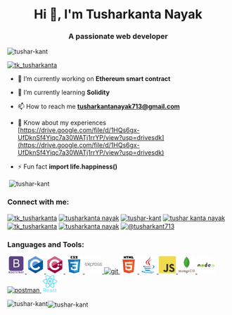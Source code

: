 <h1 align="center">Hi 👋, I'm Tusharkanta Nayak</h1>
<h3 align="center">A passionate web developer</h3>



<p align="left"> <img src="https://komarev.com/ghpvc/?username=tushar-kant&label=Profile%20views&color=0e75b6&style=flat" alt="tushar-kant" /> </p>
<!-- <h1 ><img src="https://img.wattpad.com/27aa273e2c3d47f32adbf62e90ba20e2fa6bfc43/68747470733a2f2f73332e616d617a6f6e6177732e636f6d2f776174747061642d6d656469612d736572766963652f53746f7279496d6167652f5f78625a3450635a3252556e33513d3d2d37372e313633323961313232356439376133653139343830363432313838362e676966"width="950" height="250" align="center" /img></h1>
 -->


<p align="left"> <a href="https://twitter.com/tk_tusharkanta" target="blank"><img src="https://img.shields.io/twitter/follow/tk_tusharkanta?logo=twitter&style=for-the-badge" alt="tk_tusharkanta" /></a> </p>

- 🔭 I’m currently working on **Ethereum smart contract**

- 🌱 I’m currently learning **Solidity**

- 📫 How to reach me **tusharkantanayak713@gmail.com**

- 📄 Know about my experiences [https://drive.google.com/file/d/1HQs6gx-UfDknSf4Yiqc7a30WATj1rrYP/view?usp=drivesdk](https://drive.google.com/file/d/1HQs6gx-UfDknSf4Yiqc7a30WATj1rrYP/view?usp=drivesdk)

- ⚡ Fun fact **import life.happiness()**
<p>&nbsp;<img align="center" src="https://github-readme-stats.vercel.app/api?username=tushar-kant&show_icons=true&locale=en" alt="tushar-kant" /></p>
<h3 align="left">Connect with me:</h3>
<p align="left">
<a href="https://twitter.com/tk_tusharkanta" target="blank"><img align="center" src="https://raw.githubusercontent.com/rahuldkjain/github-profile-readme-generator/master/src/images/icons/Social/twitter.svg" alt="tk_tusharkanta" height="30" width="40" /></a>
<a href="https://linkedin.com/in/tusharkanta nayak" target="blank"><img align="center" src="https://raw.githubusercontent.com/rahuldkjain/github-profile-readme-generator/master/src/images/icons/Social/linked-in-alt.svg" alt="tusharkanta nayak" height="30" width="40" /></a>
<a href="https://stackoverflow.com/users/tushar-kant" target="blank"><img align="center" src="https://raw.githubusercontent.com/rahuldkjain/github-profile-readme-generator/master/src/images/icons/Social/stack-overflow.svg" alt="tushar-kant" height="30" width="40" /></a>
<a href="https://fb.com/tushar kanta nayak" target="blank"><img align="center" src="https://raw.githubusercontent.com/rahuldkjain/github-profile-readme-generator/master/src/images/icons/Social/facebook.svg" alt="tushar kanta nayak" height="30" width="40" /></a>
<a href="https://instagram.com/tk_tusharkanta" target="blank"><img align="center" src="https://raw.githubusercontent.com/rahuldkjain/github-profile-readme-generator/master/src/images/icons/Social/instagram.svg" alt="tk_tusharkanta" height="30" width="40" /></a>
<a href="https://www.codechef.com/users/tusharkanta nayak" target="blank"><img align="center" src="https://cdn.jsdelivr.net/npm/simple-icons@3.1.0/icons/codechef.svg" alt="tusharkanta nayak" height="30" width="40" /></a>
<a href="https://www.hackerrank.com/@tusharkant713" target="blank"><img align="center" src="https://raw.githubusercontent.com/rahuldkjain/github-profile-readme-generator/master/src/images/icons/Social/hackerrank.svg" alt="@tusharkant713" height="30" width="40" /></a>
</p>

<h3 align="left">Languages and Tools:</h3>
<p align="left"> <a href="https://getbootstrap.com" target="_blank"> <img src="https://raw.githubusercontent.com/devicons/devicon/master/icons/bootstrap/bootstrap-plain-wordmark.svg" alt="bootstrap" width="40" height="40"/> </a> <a href="https://www.cprogramming.com/" target="_blank"> <img src="https://raw.githubusercontent.com/devicons/devicon/master/icons/c/c-original.svg" alt="c" width="40" height="40"/> </a> <a href="https://www.w3schools.com/cpp/" target="_blank"> <img src="https://raw.githubusercontent.com/devicons/devicon/master/icons/cplusplus/cplusplus-original.svg" alt="cplusplus" width="40" height="40"/> </a> <a href="https://www.w3schools.com/css/" target="_blank"> <img src="https://raw.githubusercontent.com/devicons/devicon/master/icons/css3/css3-original-wordmark.svg" alt="css3" width="40" height="40"/> </a> <a href="https://expressjs.com" target="_blank"> <img src="https://raw.githubusercontent.com/devicons/devicon/master/icons/express/express-original-wordmark.svg" alt="express" width="40" height="40"/> </a> <a href="https://git-scm.com/" target="_blank"> <img src="https://www.vectorlogo.zone/logos/git-scm/git-scm-icon.svg" alt="git" width="40" height="40"/> </a> <a href="https://www.w3.org/html/" target="_blank"> <img src="https://raw.githubusercontent.com/devicons/devicon/master/icons/html5/html5-original-wordmark.svg" alt="html5" width="40" height="40"/> </a> <a href="https://www.java.com" target="_blank"> <img src="https://raw.githubusercontent.com/devicons/devicon/master/icons/java/java-original.svg" alt="java" width="40" height="40"/> </a> <a href="https://developer.mozilla.org/en-US/docs/Web/JavaScript" target="_blank"> <img src="https://raw.githubusercontent.com/devicons/devicon/master/icons/javascript/javascript-original.svg" alt="javascript" width="40" height="40"/> </a> <a href="https://www.mongodb.com/" target="_blank"> <img src="https://raw.githubusercontent.com/devicons/devicon/master/icons/mongodb/mongodb-original-wordmark.svg" alt="mongodb" width="40" height="40"/> </a> <a href="https://nodejs.org" target="_blank"> <img src="https://raw.githubusercontent.com/devicons/devicon/master/icons/nodejs/nodejs-original-wordmark.svg" alt="nodejs" width="40" height="40"/> </a> <a href="https://postman.com" target="_blank"> <img src="https://www.vectorlogo.zone/logos/getpostman/getpostman-icon.svg" alt="postman" width="40" height="40"/> </a> <a href="https://reactjs.org/" target="_blank"> <img src="https://raw.githubusercontent.com/devicons/devicon/master/icons/react/react-original-wordmark.svg" alt="react" width="40" height="40"/> </a> </p>

<p><img align="left" src="https://github-readme-stats.vercel.app/api/top-langs?username=tushar-kant&show_icons=true&locale=en&layout=compact" alt="tushar-kant" /></p>



<p><img align="center" src="https://github-readme-streak-stats.herokuapp.com/?user=tushar-kant&" alt="tushar-kant" /></p>
